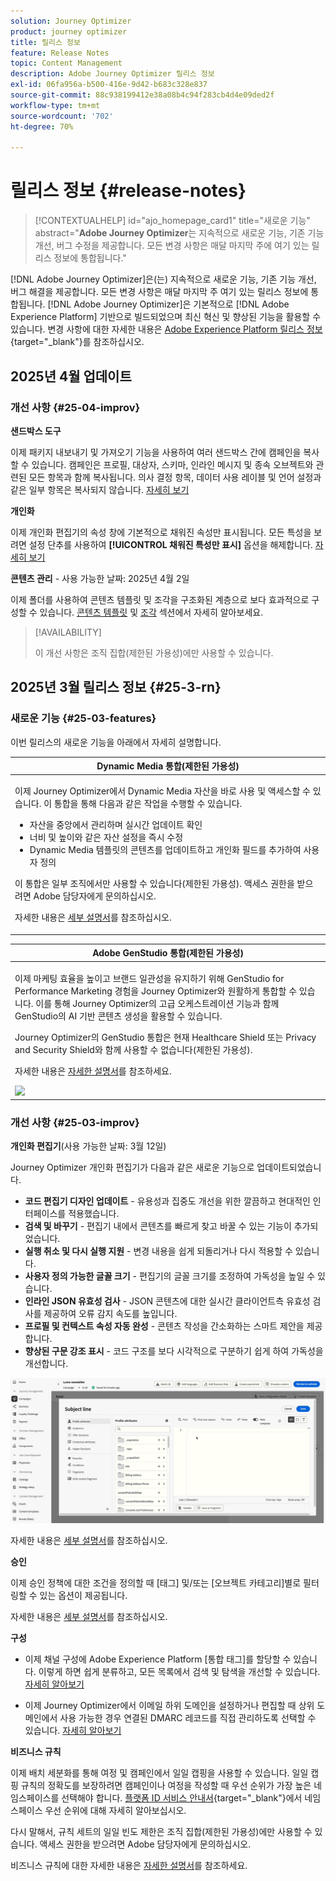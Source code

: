 ```yaml
---
solution: Journey Optimizer
product: journey optimizer
title: 릴리스 정보
feature: Release Notes
topic: Content Management
description: Adobe Journey Optimizer 릴리스 정보
exl-id: 06fa956a-b500-416e-9d42-b683c328e837
source-git-commit: 88c938199412e38a08b4c94f283cb4d4e09ded2f
workflow-type: tm+mt
source-wordcount: '702'
ht-degree: 70%

---
```


# 릴리스 정보 {#release-notes}

>[!CONTEXTUALHELP]
>id="ajo_homepage_card1"
>title="새로운 기능"
>abstract="**Adobe Journey Optimizer**&#x200B;는 지속적으로 새로운 기능, 기존 기능 개선, 버그 수정을 제공합니다. 모든 변경 사항은 매달 마지막 주에 여기 있는 릴리스 정보에 통합됩니다."

[!DNL Adobe Journey Optimizer]은(는) 지속적으로 새로운 기능, 기존 기능 개선, 버그 해결을 제공합니다. 모든 변경 사항은 매달 마지막 주 여기 있는 릴리스 정보에 통합됩니다. [!DNL Adobe Journey Optimizer]은 기본적으로 [!DNL Adobe Experience Platform] 기반으로 빌드되었으며 최신 혁신 및 향상된 기능을 활용할 수 있습니다. 변경 사항에 대한 자세한 내용은 [Adobe Experience Platform 릴리스 정보](https://experienceleague.adobe.com/docs/experience-platform/release-notes/latest.html?lang=ko){target="_blank"}를 참조하십시오.

## 2025년 4월 업데이트

### 개선 사항 {#25-04-improv}

**샌드박스 도구**

이제 패키지 내보내기 및 가져오기 기능을 사용하여 여러 샌드박스 간에 캠페인을 복사할 수 있습니다. 캠페인은 프로필, 대상자, 스키마, 인라인 메시지 및 종속 오브젝트와 관련된 모든 항목과 함께 복사됩니다. 의사 결정 항목, 데이터 사용 레이블 및 언어 설정과 같은 일부 항목은 복사되지 않습니다. [자세히 보기](../configuration/copy-objects-to-sandbox.md)

**개인화**

이제 개인화 편집기의 속성 창에 기본적으로 채워진 속성만 표시됩니다. 모든 특성을 보려면 설정 단추를 사용하여 **[!UICONTROL 채워진 특성만 표시]** 옵션을 해제합니다. [자세히 보기](../personalization/personalization-build-expressions.md)

**콘텐츠 관리** - 사용 가능한 날짜: 2025년 4월 2일

이제 폴더를 사용하여 콘텐츠 템플릿 및 조각을 구조화된 계층으로 보다 효과적으로 구성할 수 있습니다. [콘텐츠 템플릿](../content-management/access-content-templates.md#folders) 및 [조각](../content-management/manage-fragments.md#folders) 섹션에서 자세히 알아보세요.

>[!AVAILABILITY]
>
>이 개선 사항은 조직 집합(제한된 가용성)에만 사용할 수 있습니다.

## 2025년 3월 릴리스 정보 {#25-3-rn}


### 새로운 기능 {#25-03-features}

이번 릴리스의 새로운 기능을 아래에서 자세히 설명합니다.

<!--table>
<thead>
<tr>
<th><strong>Integration with Adobe Express (Limited Availability)</strong><br/></th>
</tr>
</thead>
<tbody>
<tr>
<td>
<p>The Adobe Express integration in Adobe Journey Optimizer lets you use Adobe Express's editing tools directly during content creation, enabling you to resize, remove backgrounds, crop, and convert assets to JPEG or PNG.<p>
<p>Adobe Express integration in Adobe Journey Optimizer is currently only available for a set of organizations (Limited Availability). It cannot be deployed for use with Healthcare Shield or Privacy and Security Shield.</p>
<p>For more information, refer to the <a href="../integrations/express.md">detailed documentation</a>.</p>
</br>
<img src="assets/do-not-localize/express_resize.gif"/>
</td>
</tr>
</tbody>
</table-->


<!--table>
<thead>
<tr>
<th><strong>Journey metrics</strong><br/></th>
</tr>
</thead>
<tbody>
<tr>
<td>
<p>Journey metrics are now available, allowing you to measure the impact of your activities across the key metrics of your business and to provide clearer insights into your performance.</p>
<p>For more information, refer to the <a href="../building-journeys/success-metrics.md">detailed documentation</a>.</p>
<img src="assets/do-not-localize/success-metric.gif"/>
</td>
</tr>
</tbody>
</table-->

<!-- table>
<thead>
<tr>
<th><strong>Calendar view for journeys (Limited Availability)</strong><br/></th>
</tr>
</thead>
<tbody>
<tr>
<td>
<p>A calendar view is now available in Journey Optimizer to visualize all journeys activations. From this view, you can browse your journeys and check details and properties.<p>
<p>This change is only available for a set of organizations (Limited Availability). To gain access, contact your Adobe representative.</p>
<p>For more information, refer to the <a href="../configuration/rule-sets.md">detailed documentation</a>.</p>
</td>
</tr>
</tbody>
</table-->

<table>
<thead>
<tr>
<th><strong>Dynamic Media 통합(제한된 가용성)</strong><br/></th>
</tr>
</thead>
<tbody>
<tr>
<td>
<p>이제 Journey Optimizer에서 Dynamic Media 자산을 바로 사용 및 액세스할 수 있습니다. 이 통합을 통해 다음과 같은 작업을 수행할 수 있습니다.
<ul>
<li>자산을 중앙에서 관리하며 실시간 업데이트 확인</li>
<li>너비 및 높이와 같은 자산 설정을 즉시 수정</li>
<li>Dynamic Media 템플릿의 콘텐츠를 업데이트하고 개인화 필드를 추가하여 사용자 정의</li>
</ul>
<p>
<p>이 통합은 일부 조직에서만 사용할 수 있습니다(제한된 가용성). 액세스 권한을 받으려면 Adobe 담당자에게 문의하십시오.</p>
<p>자세한 내용은 <a href="../integrations/aem-dynamic.md">세부 설명서</a>를 참조하십시오.</p>
</td>
</tr>
</tbody>
</table>



<table>
<thead>
<tr>
<th><strong>Adobe GenStudio 통합(제한된 가용성)</strong><br/></th>
</tr>
</thead>
<tbody>
<tr>
<td>
<p>이제 마케팅 효율을 높이고 브랜드 일관성을 유지하기 위해 GenStudio for Performance Marketing 경험을 Journey Optimizer와 원활하게 통합할 수 있습니다. 이를 통해 Journey Optimizer의 고급 오케스트레이션 기능과 함께 GenStudio의 AI 기반 콘텐츠 생성을 활용할 수 있습니다.<p>
<p>Journey Optimizer의 GenStudio 통합은 현재 Healthcare Shield 또는 Privacy and Security Shield와 함께 사용할 수 없습니다(제한된 가용성).</p>
<p>자세한 내용은 <a href="../integrations/genstudio.md">자세한 설명서</a>를 참조하세요.</p>
<img src="assets/do-not-localize/genstudio.gif"/>
</td>
</tr>
</tbody>
</table>


<!--table>
<thead>
<tr>
<th><strong>LINE channel (Limited Availability)</strong><br/></th>
</tr>
</thead>
<tbody>
<tr>
<td>
<p>Adobe Journey Optimizer has expanded its cross-channel capabilities to include support for the LINE channel. This enhancement allows you to create, edit, and preview LINE experiences enabling more personalized and engaging interactions. With LINE, you can connect with more customers, send relevant content, and improve your engagement.<p>
<p>This capability is only available for a set of organizations (Limited Availability). To gain access, contact your Adobe representative.</p>
<p>For more information, refer to the <a href="../configuration/rule-sets.md">detailed documentation</a>.</p>
</td>
</tr>
</tbody>
</table-->


### 개선 사항 {#25-03-improv}

**개인화 편집기**(사용 가능한 날짜: 3월 12일)

Journey Optimizer 개인화 편집기가 다음과 같은 새로운 기능으로 업데이트되었습니다.
* **코드 편집기 디자인 업데이트** - 유용성과 집중도 개선을 위한 깔끔하고 현대적인 인터페이스를 적용했습니다.
* **검색 및 바꾸기** - 편집기 내에서 콘텐츠를 빠르게 찾고 바꿀 수 있는 기능이 추가되었습니다.
* **실행 취소 및 다시 실행 지원** - 변경 내용을 쉽게 되돌리거나 다시 적용할 수 있습니다.
* **사용자 정의 가능한 글꼴 크기** - 편집기의 글꼴 크기를 조정하여 가독성을 높일 수 있습니다.
* **인라인 JSON 유효성 검사** - JSON 콘텐츠에 대한 실시간 클라이언트측 유효성 검사를 제공하여 오류 감지 속도를 높입니다.
* **프로필 및 컨텍스트 속성 자동 완성** - 콘텐츠 작성을 간소화하는 스마트 제안을 제공합니다.
* **향상된 구문 강조 표시** - 코드 구조를 보다 시각적으로 구분하기 쉽게 하여 가독성을 개선합니다.

![개인화 편집기의 새로운 기능을 보여 주는 비디오](assets/do-not-localize/personalization-editor.gif)

자세한 내용은 [세부 설명서](../personalization/personalization-build-expressions.md)를 참조하십시오.

**승인**

이제 승인 정책에 대한 조건을 정의할 때 [태그] 및/또는 [오브젝트 카테고리]별로 필터링할 수 있는 옵션이 제공됩니다.

자세한 내용은 [세부 설명서](../test-approve/approval-policies.md)를 참조하십시오.

**구성**

* 이제 채널 구성에 Adobe Experience Platform [통합 태그]를 할당할 수 있습니다. 이렇게 하면 쉽게 분류하고, 모든 목록에서 검색 및 탐색을 개선할 수 있습니다. [자세히 알아보기](../configuration/channel-surfaces.md#channel-config-tags)

* 이제 Journey Optimizer에서 이메일 하위 도메인을 설정하거나 편집할 때 상위 도메인에서 사용 가능한 경우 연결된 DMARC 레코드를 직접 관리하도록 선택할 수 있습니다. [자세히 알아보기](../configuration/dmarc-record.md#set-up-dmarc)

**비즈니스 규칙**

이제 배치 세분화를 통해 여정 및 캠페인에서 일일 캡핑을 사용할 수 있습니다. 일일 캡핑 규칙의 정확도를 보장하려면 캠페인이나 여정을 작성할 때 우선 순위가 가장 높은 네임스페이스를 선택해야 합니다. [플랫폼 ID 서비스 안내서](https://experienceleague.adobe.com/ko/docs/experience-platform/identity/features/identity-graph-linking-rules/namespace-priority){target="_blank"}에서 네임스페이스 우선 순위에 대해 자세히 알아보십시오.

다시 말해서, 규칙 세트의 일일 빈도 제한은 조직 집합(제한된 가용성)에만 사용할 수 있습니다. 액세스 권한을 받으려면 Adobe 담당자에게 문의하십시오.

비즈니스 규칙에 대한 자세한 내용은 [자세한 설명서](../configuration/rule-sets.md)를 참조하세요.

<!--**Deliverability**

You can now choose to have your emails relayed to your SMTP servers instead of being sent directly from Journey Optimizer to ISPs. This allows you to route final email deliveries through your own Mail Transfer Agents and IPs, or to perform final validations on the emails before sending them to your recipients. The SMTP relay capacity is available on demand - contact your Adobe representative.-->


